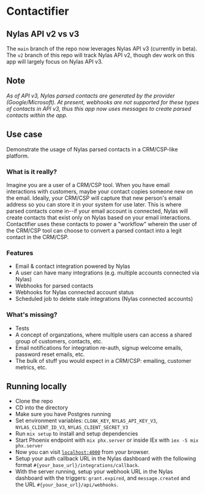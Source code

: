 # Contactifier

## Nylas API v2 vs v3
The `main` branch of the repo now leverages Nylas API v3 (currently in beta).  The `v2` branch of this repo will track Nylas API v2, though dev work on this app will largely focus on Nylas API v3.

## **Note**
_As of API v3, Nylas parsed contacts are generated by the provider (Google/Microsoft).  At present, webhooks are not supported for these types of contacts in API v3, thus this app now uses messages to create parsed contacts within the app._

## Use case
Demonstrate the usage of Nylas parsed contacts in a CRM/CSP-like platform.

### What is it really?
Imagine you are a user of a CRM/CSP tool.  When you have email interactions with customers, maybe your contact copies someone new on the email.  Ideally, your CRM/CSP will capture that new person's email address so you can store it in your system for use later.  This is where parsed contacts come in--if your email account is connected, Nylas will create contacts that exist only on Nylas based on your email interactions.  Contactifier uses these contacts to power a "workflow" wherein the user of the CRM/CSP tool can choose to convert a parsed contact into a legit contact in the CRM/CSP.

### Features
* Email & contact integration powered by Nylas
* A user can have many integrations (e.g. multiple accounts connected via Nylas)
* Webhooks for parsed contacts
* Webhooks for Nylas connected account status
* Scheduled job to delete stale integrations (Nylas connected accounts)

### What's missing?
* Tests
* A concept of organzations, where multiple users can access a shared group of customers, contacts, etc.
* Email notifications for integration re-auth, signup welcome emails, password reset emails, etc.
* The bulk of stuff you would expect in a CRM/CSP: emailing, customer metrics, etc.

## Running locally
* Clone the repo
* CD into the directory
* Make sure you have Postgres running
* Set environment variables: `CLOAK_KEY`, `NYLAS_API_KEY_V3`, `NYLAS_CLIENT_ID_V3`, `NYLAS_CLIENT_SECRET_V3`
* Run `mix setup` to install and setup dependencies
* Start Phoenix endpoint with `mix phx.server` or inside IEx with `iex -S mix phx.server`
* Now you can visit [`localhost:4000`](http://localhost:4000) from your browser.
* Setup your auth callback URL in the Nylas dashboard with the following format `#{your_base_url}/integrations/callback`.
* With the server running, setup your webhook URL in the Nylas dashboard with the triggers: `grant.expired`, and `message.created` and the URL `#{your_base_url}/api/webhooks`.
